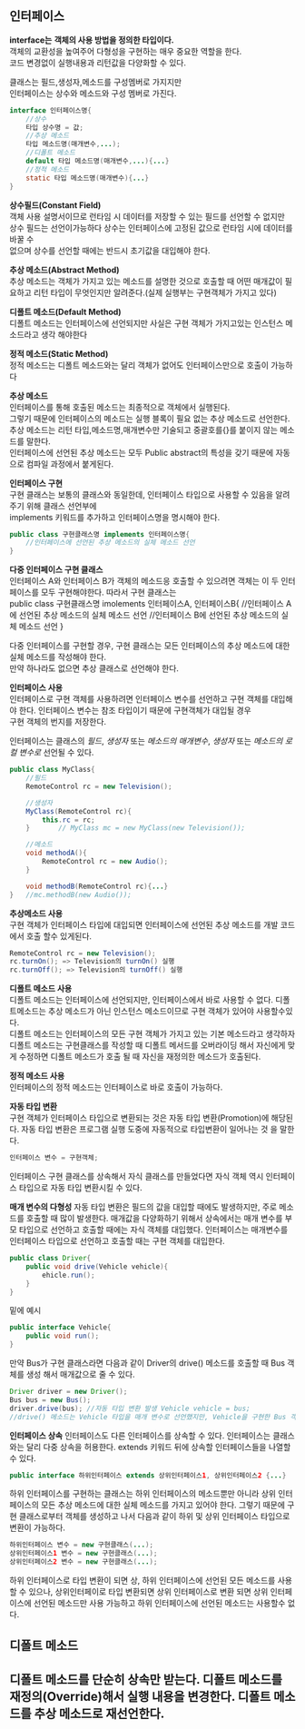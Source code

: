 ## 인터페이스

**interface는** __객체의 사용 방법을 정의한 타입이다.__<br>
객체의 교환성을 높여주어 다형성을 구현하는 매우 중요한 역할을 한다.<br>
코드 변경없이 실행내용과 리턴값을 다양화할 수 있다.<br>

클래스는 필드,생성자,메소드를 구성멤버로 가지지만<br>
인터페이스는 상수와 메소드와 구성 멤버로 가진다.<br>

```java
interface 인터페이스명{
    //상수
    타입 상수명 = 값;
    //추상 메소드
    타입 메소드명(매개변수,...);
    //디폴트 메소드
    default 타입 메소드명(매개변수,...){...}
    //정적 메소드
    static 타입 메소드명(매개변수){...}
}
```
**상수필드(Constant Field)**<br>
객체 사용 설명서이므로 런타임 시 데이터를 저장할 수 있는 필드를 선언할 수 없지만<br>
상수 필드는 선언이가능하다 상수는 인터페이스에 고정된 값으로 런타임 시에 데이터를 바꿀 수<br>
없으며 상수를 선언할 때에는 반드시 초기값을 대입해야 한다.<br>

**추상 메소드(Abstract Method)**<br>
추상 메소드는 객체가 가지고 있는 메소드를 설명한 것으로 호출할 때 어떤 매개값이 필요하고 리턴 타입이 무엇인지만 알려준다.(실제 실행부는 구현객체가 가지고 있다)<br>

**디폴트 메소드(Default Method)**<br>
디폴트 메소드는 인터페이스에 선언되지만 사실은 구현 객체가 가지고있는 인스턴스 메소드라고 생각 해야한다<br>

**정적 메소드(Static Method)**<br>
정적 메소드는 디폴트 메소드와는 달리 객체가 없어도 인터페이스만으로 호출이 가능하다<br>


**추상 메소드**<br>
인터페이스를 통해 호출된 메소드는 최종적으로 객체에서 실행된다.<br>
그렇기 때문에 인터페이스의 메소드는 실행 블록이 필요 없는 추상 메소드로 선언한다.<br>
추상 메소드는 리턴 타입,메소드명,매개변수만 기술되고 중괄호를{}를 붙이지 않는 메소드를 말한다.<br>
인터페이스에 선언된 추상 메소드는 모두 Public abstract의 특성을 갖기 때문에 자동으로 컴파일 과정에서 붙게된다.<br>

**인터페이스 구현**<br>
구현 클래스는 보통의 클래스와 동일한데, 인터페이스 타입으로 사용할 수 있음을 알려주기 위해 클래스 선언부에 <br>
implements 키워드를 추가하고 인터페이스명을 명시해야 한다.<br>
```java
public class 구현클래스명 implements 인터페이스명{
    //인터페이스에 선언된 추상 메소드의 실체 메소드 선언
}
```
**다중 인터페이스 구현 클래스**<br>
인터페이스 A와 인터페이스 B가 객체의 메소드응 호출할 수 있으려면 객체는 이 두 인터페이스를 모두 구현해야한다. 따라서 구현 클래스는 <br>
public class 구현클래스명 imolements 인터페이스A, 인터페이스B{
    //인터페이스 A에 선언된 추상 메소드의 실체 메소드 선언
    //인터페이스 B에 선언된 추상 메소드의 실체 메소드 선언
}

다중 인터페이스를 구현할 경우, 구현 클래스는 모든 인터페이스의 추상 메소드에 대한 실체 메소드를 작성해야 한다.<br>
만약 하나라도 없으면 추상 클래스로 선언해야 한다. <br>

**인터페이스 사용**<br>
인터페이스로 구현 객체를 사용하려면 인터페이스 변수를 선언하고 구현 객체를 대입해야 한다. 인터페이스 변수는 참조 타입이기 때문에 구현객체가 대입될 경우<br>
구현 객체의 번지를 저장한다.<br>

인터페이스는 클래스의 *필드*, *생성자* 또는 *메소드의 매개변수*, *생성자* 또는 *메소드의 로컬 변수로* 선언될 수 있다.<br>
```java
public class MyClass{
    //필드
    RemoteControl rc = new Television();

    //생성자
    MyClass(RemoteControl rc){
        this.rc = rc;
    }       // MyClass mc = new MyClass(new Television());

    //메소드
    void methodA(){
        RemoteControl rc = new Audio();
    }

    void methodB(RemoteControl rc){...}
}   //mc.methodB(new Audio());
```
**추상메소드 사용**<br>
구현 객체가 인터페이스 타입에 대입되면 인터페이스에 선언된 추상 메소드를 개발 코드에서 호출 할수 있게된다.<br>
```java
RemoteControl rc = new Television();
rc.turnOn(); => Television의 turnOn() 실행
rc.turnOff(); => Television의 turnOff() 실행
```
**디폴트 메소드 사용**<br>
디폴트 메소드는 인터페이스에 선언되지만, 인터페이스에서 바로 사용할 수 없다. 디폴트메소드는 추상 메소드가 아닌 인스턴스 메소드이므로 구현 객체가 있어야 사용할수있다.<br>
디폴트 메소드는 인터페이스의 모든 구현 객체가 가지고 있는 기본 메소드라고 생각하자<br>
디폴트 메소드는 구현클래스를 작성할 때 디폴트 메서드를 오버라이딩 해서 자신에게 맞게 수정하면 디폴트 메소드가 호출 될 때 자신을 재정의한 메소드가 호출된다.<br>

**정적 메소드 사용**<br>
인터페이스의 정적 메소드는 인터페이스로 바로 호출이 가능하다.<br>

**자동 타입 변환**<br>
구현 객체가 인터페이스 타입으로 변환되는 것은 자동 타입 변환(Promotion)에 해당된다. 자동 타입 변환은 프로그램 실행 도중에 자동적으로 타입변환이 일어나는 것 을 말한다.<br>
```java
인터페이스 변수 = 구현객체;
```
인터페이스 구현 클래스를 상속해서 자식 클래스를 만들었다면 자식 객체 역시 인터페이스 타입으로 자동 타입 변환시킬 수 있다.<br>

**매개 변수의 다형성**
자동 타입 변환은 필드의 값을 대입할 때에도 발생하지만, 주로 메소드를 호출할 때 많이 발생한다.
매개값을 다양화하기 위해서 상속에서는 매개 변수를 부모 타입으로 선언하고 호출할 때에는 자식 객체를 대입했다.
인터페이스는 매개변수를 인터페이스 타입으로 선언하고 호출할 때는 구현 객체를 대입한다.

```java
public class Driver{
    public void drive(Vehicle vehicle){
        ehicle.run();
    }
}
```
밑에 예시
```java
public interface Vehicle{
    public void run();
}
```
만약 Bus가 구현 클래스라면 다음과 같이 Driver의 drive() 메소드를 호출할 때 Bus 객체를 생성 해서 매개값으로 줄 수 있다.

```java
Driver driver = new Driver();
Bus bus = new Bus();
driver.drive(bus); //자동 타입 변환 발생 Vehicle vehicle = bus;
//drive() 메소드는 Vehicle 타입을 매개 변수로 선언했지만, Vehicle을 구현한 Bus 객체가 매개값으로 사용되면 자동 타입 변환이 발생한다.
```

**인터페이스 상속**
인터페이스도 다른 인터페이스를 상속할 수 있다. 인터페이스는 클래스와는 달리 다중 상속을 허용한다.
extends 키워드 뒤에 상속할 인터페이스들을 나열할 수 있다.
```java
public interface 하위인터페이스 extends 상위인터페이스1, 상위인터페이스2 {...}
```
하위 인터페이스를 구현하는 클래스는 하위 인터페이스의 메소드뿐만 아니라 상위 인터페이스의 모든 추상 메소드에 대한 실체 메소드를 가지고 있어야 한다.
그렇기 때문에 구현 클래스로부터 객체를 생성하고 나서 다음과 같이 하위 및 상위 인터페이스 타입으로 변환이 가능하다.

```java
하위인터페이스 변수 = new 구현클래스(...);
상위인터페이스1 변수 = new 구현클래스(...);
상위인터페이스2 변수 = new 구현클래스(...);
```

하위 인터페이스로 타입 변환이 되면 상, 하위 인터페이스에 선언된 모든 메소드를 사용할 수 있으나, 상위인터페이로 타입 변환되면 상위 인터페이스로
변환 되면 상위 인터페이스에 선언된 메소드만 사용 가능하고 하위 인터페이스에 선언된 메소드는 사용할수 없다.

**디폴트 메소드**
---
디폴트 메소드를 단순히 상속만 받는다.
디폴트 메소드를 재정의(Override)해서 실행 내용을 변경한다.
디폴트 메소드를 추상 메소드로 재선언한다.
---
